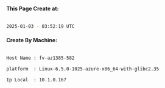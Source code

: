 
   
#### This Page Create at:

```bash

2025-01-03 - 03:52:19 UTC

```

#### Create By Machine:

```bash

Host Name : fv-az1385-582

platform  : Linux-6.5.0-1025-azure-x86_64-with-glibc2.35

Ip Local  : 10.1.0.167

```

